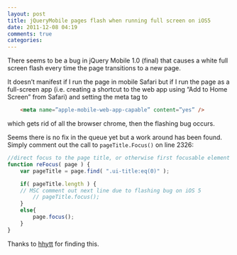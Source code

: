 ```yaml
---
layout: post
title: jQueryMobile pages flash when running full screen on iOS5
date: 2011-12-08 04:19
comments: true
categories: 
---
```


There seems to be a bug in jQuery Mobile 1.0 (final) that causes a white full screen flash every time the page transitions to a new page.

It doesn’t manifest if I run the page in mobile Safari but if I run the page as a full-screen app (i.e. creating a shortcut to the web app using “Add to Home Screen” from Safari) and setting the meta tag to

``` html
    <meta name=”apple-mobile-web-app-capable” content=”yes” />
```

which gets rid of all the browser chrome, then the flashing bug occurs.

Seems there is no fix in the queue yet but a work around has been found.  Simply comment out the call to `pageTitle.Focus()` on line 2326:

``` javascript
//direct focus to the page title, or otherwise first focusable element
function reFocus( page ) {
	var pageTitle = page.find( ".ui-title:eq(0)" );

	if( pageTitle.length ) {
	// MSC comment out next line due to flashing bug on iOS 5  
		// pageTitle.focus();
	}
	else{
		page.focus();
	}
}
```

Thanks to [hhytt](https://github.com/hhytt) for finding this.